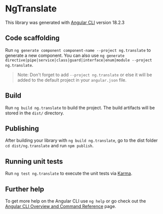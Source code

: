 # NgTranslate

This library was generated with [Angular CLI](https://github.com/angular/angular-cli) version 18.2.3

## Code scaffolding

Run `ng generate component component-name --project ng.translate` to generate a new component. You can also use `ng generate directive|pipe|service|class|guard|interface|enum|module --project ng.translate`.
> Note: Don't forget to add `--project ng.translate` or else it will be added to the default project in your `angular.json` file. 

## Build

Run `ng build ng.translate` to build the project. The build artifacts will be stored in the `dist/` directory.

## Publishing

After building your library with `ng build ng.translate`, go to the dist folder `cd dist/ng.translate` and run `npm publish`.

## Running unit tests

Run `ng test ng.translate` to execute the unit tests via [Karma](https://karma-runner.github.io).

## Further help

To get more help on the Angular CLI use `ng help` or go check out the [Angular CLI Overview and Command Reference](https://angular.io/cli) page.
